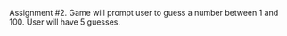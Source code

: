 Assignment #2. Game will prompt user to guess a number between 1 and 100. User will have 5 guesses.
